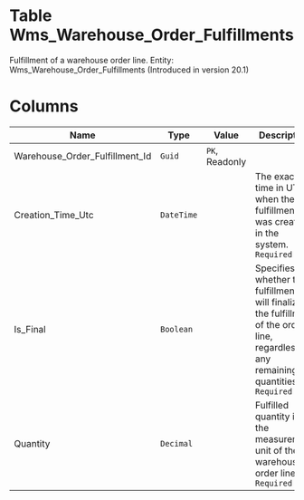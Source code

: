# Table Wms_Warehouse_Order_Fulfillments

Fulfillment of a warehouse order line. Entity: Wms_Warehouse_Order_Fulfillments (Introduced in version 20.1)

# Columns

| Name | Type | Value | Description |
| - | - | - | --- |
|Warehouse_Order_Fulfillment_Id|`Guid`|`PK`, Readonly||
|Creation_Time_Utc|`DateTime`||The exact time in UTC, when the fulfillment was created in the system. `Required` |
|Is_Final|`Boolean`||Specifies whether this fulfillment will finalize the fulfillment of the order line, regardless of any remaining quantities. `Required` |
|Quantity|`Decimal`||Fulfilled quantity in the measurement unit of the warehouse order line. `Required` |
